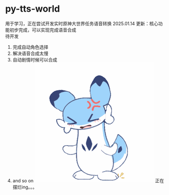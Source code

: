 # py-tts-world
用于学习，正在尝试开发实时原神大世界任务语音转换
2025.01.14 更新：核心功能初步完成，可以实现完成语音合成  
待开发
1. 完成自动角色选择
2. 解决语音合成太慢
3. 自动剧情时候可以合成
4. and so on
![img.png](readmeimg/img.png)
正在摆烂ing。。。

